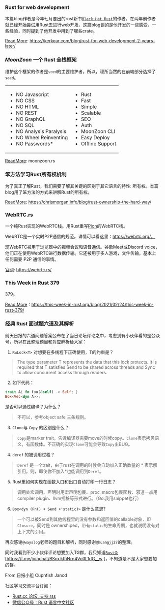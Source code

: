 ### Rust for web development

本篇blog作者是今年七月要出的rust新书[`Black Hat Rust`](https://academy.kerkour.com/black-hat-rust?coupon=BLOG)的作者，在两年前作者就已经开始尝试用Rust去进行web开发，这篇blog谈的是他开发的一些感受，一些经验，同时提到了他开发中用到了哪些crate。

[Read More](https://kerkour.com/blog/rust-for-web-development-2-years-later/): https://kerkour.com/blog/rust-for-web-development-2-years-later/

### *MoonZoon* 一个 Rust 全栈框架

维护这个框架的作者是`seed`的主要维护者，所以，理所当然的在前端部分选择了`seed`。


<table>
    <td>
        <ul>
            <li>NO Javascript</li>
            <li>NO CSS</li>
            <li>NO HTML</li>
            <li>NO REST</li>
            <li>NO GraphQL</li>
            <li>NO SQL</li>
            <li>NO Analysis Paralysis</li>
            <li>NO Wheel Reinventing</li>
            <li>NO Passwords*</li>
        </ul>
    </td>
    <td>
        <ul>
            <li>Rust</li>
            <li>Fast</li>
            <li>Simple</li>
            <li>Scalable</li>
            <li>SEO</li>
            <li>Auth</li>
            <li>MoonZoon CLI</li>
            <li>Easy Deploy</li>
            <li>Offline Support</li>
        </ul>
    </td>
</table>

[ReadMore](moonzoon.rs): moonzoon.rs


### 笨方法学习Rust所有权机制

为了真正了解Rust，我们需要了解其关键的区别于其它语言的特性: 所有权。本篇blog用了笨方法的方式来讲解Rust的所有权。

[ReadMore](https://chrismorgan.info/blog/rust-ownership-the-hard-way/): https://chrismorgan.info/blog/rust-ownership-the-hard-way/

### WebRTC.rs

一个纯Rust实现的WebRTC栈。用Rust重写[Pion](http://pion.ly/)的WebRTC栈。

WebRTC是一个实时P2P通信的规范。详情可以看这里：https://webrtc.org/。

现WebRTC被用于浏览器中的视频会议和语音通信。谷歌Meet或Discord voice，他们正在使用WebRTC进行数据传输。它还被用于多人游戏，文件传输，基本上任何需要 P2P 通信的事情。

[官网](https://webrtc.rs/): https://webrtc.rs/

### This Week in Rust 379

379。

[Read More](https://this-week-in-rust.org/blog/2021/02/24/this-week-in-rust-379/)：https://this-week-in-rust.org/blog/2021/02/24/this-week-in-rust-379/

### 经典 Rust 面试题六道及其解析

前天日报的六道问题答案公布在了当日论坛评论之中，考虑到有小伙伴看的是公众号，所以在此整理题目和对应解析给大家：

1. `RwLock<T>` 对想要在多线程下正确使用，T的约束是？

> The type parameter T represents the data that this lock protects. It is required that T satisfies Send to be shared across threads and Sync to allow concurrent access through readers.

2. 如下代码：
```rust
trait A{ fn foo(&self) -> Self; }
Box<Vec<dyn A>>;
```
是否可以通过编译？为什么？

> 不可以，参考object safe 三条规则。

3. `Clone`与 `Copy` 的区别是什么？ 

> `Copy`是marker trait，告诉编译器需要move的时候copy。`Clone`表示拷贝语义，有函数体。不正确的实现`Clone`可能会导致`Copy`出BUG。

4. `deref` 的被调用过程？ 

> `Deref` 是一个trait，由于rust在调用的时候会自动加入正确数量的 * 表示解引用。则，即使你不加入*也能调用到`Deref`。

5. Rust里如何实现在函数入口和出口自动打印一行日志？ 

> 调用处宏调用、声明时用宏声明包裹、proc_macro包裹函数、邪道一点用compiler plugin、llvm插桩等形式进行。（Go:我用snippet也行）

6. `Box<dyn (Fn() + Send +'static)>` 是什么意思?

> 一个可以被Send到其他线程里的没有参数和返回值的callable对象，即 `Closure`，同时是 ownershiped，带有`static`的生命周期，也就说明没有对上下文的引用。

再次感谢`@wayslog`老师的题目和解析，同时感谢`@huangjj27`的整理。

同时我看到不少小伙伴评论想要加入TG群，我只知道[`Rust众`](https://t.me/joinchat/BScxlkthNrn4Vo0L1dG__w
)[https://t.me/joinchat/BScxlkthNrn4Vo0L1dG__w
]，不知道是不是大家想要加的群。


From 日报小组 Cupnfish Jancd

社区学习交流平台订阅：

- [Rust.cc 论坛: 支持 rss](https://rustcc.cn/)
- [微信公众号：Rust 语言中文社区](https://rustcc.cn/article?id=ed7c9379-d681-47cb-9532-0db97d883f62)